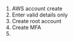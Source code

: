  1.  AWS account create
 2. Enter valid details only
 3. Create root account
 4. Create MFA
 5. 

<!--stackedit_data:
eyJoaXN0b3J5IjpbODk0MDcwOTgwXX0=
-->